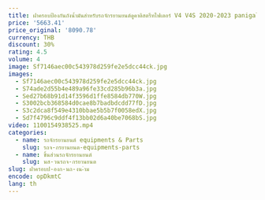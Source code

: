 ```yaml
---
title: ฝาครอบป้องกันถังน้ำมันสำหรับรถจักรยานยนต์ดูคาติสตรีทไฟเตอร์ V4 V4S 2020-2023 panigale V4 S R 2018-2021
price: '5663.41'
price_original: '8090.78'
currency: THB
discount: 30%
rating: 4.5
volume: 4
image: Sf7146aec00c543978d259fe2e5dcc44ck.jpg
images:
  - Sf7146aec00c543978d259fe2e5dcc44ck.jpg
  - S74ade2d55b4e489a96fe33cd285b96b3a.jpg
  - Sed27b68b91d14f3596d1ffe8584db770W.jpg
  - S3002bcb368584d0cae8b7badbdcdd77fD.jpg
  - S3c2dca8f549e4310bbae5b5b7f0058edX.jpg
  - Sd7f4796c9ddf4f13bb02d6a40be7068bS.jpg
video: 1100154938525.mp4
categories:
  - name: รถจักรยานยนต์ equipments & Parts
    slug: รถจ-กรยานยนต-equipments-parts
  - name: ชิ้นส่วนรถจักรยานยนต์
    slug: นส-วนรถจ-กรยานยนต
slug: ฝาครอบป-องก-นถ-งน-ำม
encode: opDkmtC
lang: th
---
```

  
